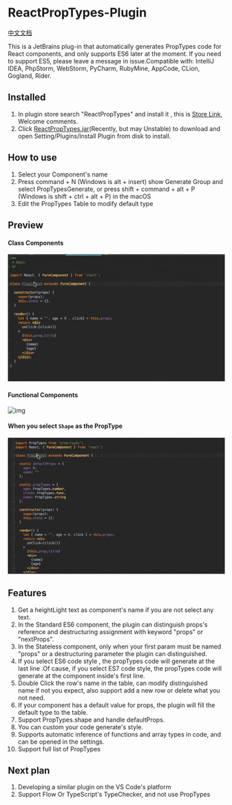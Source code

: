 # ReactPropTypes-Plugin
 <a href=https://github.com/dpzxsm/ReactPropTypes-Plugin/blob/master/README_ZH.md>中文文档</a>
 
 This is a JetBrains plug-in that automatically generates PropTypes code for React components, and only supports ES6 later at the moment. If you need to support ES5, please leave a message in issue.Compatible with: IntelliJ IDEA, PhpStorm, WebStorm, PyCharm, RubyMine, AppCode, CLion, Gogland, Rider.

## Installed
1. In plugin store search "ReactPropTypes" and install it , this is <a href= https://plugins.jetbrains.com/plugin/10155-reactproptypes>Store Link</a>, Welcome comments.
2. Click <a href=https://raw.githubusercontent.com/dpzxsm/ReactPropTypes-Plugin-Intellij/master/ReactPropTypes.jar>ReactPropTypes.jar</a>(Recently, but may Unstable) to download and open Setting/Plugins/Install Plugin from disk to install.
   
## How to use
1. Select your Component's name
2. Press command + N (Windows is alt + insert) show Generate Group and select PropTypesGenerate, or press shift + command + alt + P (Windows is shift + ctrl + alt + P) in the macOS
3. Edit the PropTypes Table to modify default type

## Preview
#### Class Components
![img](./ScreenShots/ScreenShot1.gif)
#### Functional Components
![img](./ScreenShots/ScreenShot2.gif)
#### When you select `Shape` as the PropType
![img](./ScreenShots/ScreenShot3.gif)

## Features
1. Get a heightLight text as component's name if you are not select any text.
1. In the Standard ES6 component, the plugin can distinguish  props's reference and destructuring assignment with keyword "props" or "nextProps".
2. In the Stateless component, only when your first param must be named "props" or a destructuring parameter the plugin can distinguished.
3. If you select ES6 code style , the propTypes code will generate at the last line .Of cause, if you select ES7 code style, the propTypes code will generate at the component inside's first line.
4. Double Click the row's name in the table, can modify distinguished name if not you expect, also support add a new row or delete what you not need.
5. If your component has a default value for props, the plugin will fill the default type to the table.
6. Support PropTypes.shape and handle defaultProps.
7. You can custom your code generate's style.
8. Supports automatic inference of functions and array types in code, and can be opened in the settings.
9. Support full list of PropTypes


## Next plan
1. Developing a similar plugin on the VS Code's platform
2. Support Flow Or TypeScript's TypeChecker, and not use PropTypes